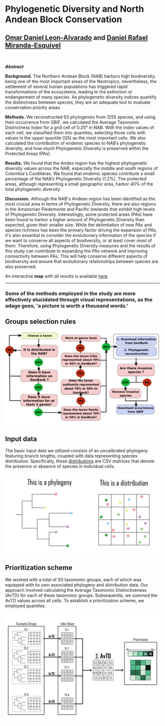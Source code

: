 # Phylogenetic Diversity and North Andean Block Conservation

## [Omar Daniel Leon-Alvarado](https://leon-alvarado.weebly.com/) and [Daniel Rafael Miranda-Esquivel](https://www.researchgate.net/profile/Daniel-Miranda-Esquivel)

</br>

<b>*Abstract*</b>
<p align="justify">

**Background.** The Northern Andean Block (NAB) harbors high biodiversity, being one of the most important areas of the Neotropics, nevertheless, the settlement of several human populations has triggered rapid transformations of the ecosystems, leading to the extinction or endangerment of many species. As phylogenetic diversity indices quantify the distinctness between species, they are an adequate tool to evaluate conservation priority areas. 

**Methods.** We reconstructed 93 phylogenies from 1255 species, and using their occurrence from GBIF, we calculated the Average Taxonomic Distinctness Index for a grid cell of 0.25° in NAB. With the index values of each cell, we classified them into quantiles, selecting those cells with values in the upper quantile (Q5) as the most important cells. We also calculated the contribution of endemic species to NAB’s phylogenetic diversity, and how much Phylogenetic Diversity is preserved within the Protected Areas (PAs).

**Results.** We found that the Andes region has the highest phylogenetic diversity values across the NAB, especially the middle and south regions of Colombia's Cordilleras. We found that endemic species contribute a small percentage of the NAB’s Phylogenetic Diversity (1.2%). The protected areas, although representing a small geographic area, harbor 40% of the total phylogenetic diversity.

**Discussion.** Although the NAB's Andean region has been identified as the most crucial area in terms of Phylogenetic Diversity, there are also regions in the Amazonian Piedemonte and Pacific lowlands that exhibit high levels of Phylogenetic Diversity. Interestingly, some protected areas (PAs) have been found to harbor a higher amount of Phylogenetic Diversity than expected, given their smaller size. While the delimitation of new PAs and species richness has been the primary factor driving the expansion of PAs, it's also essential to consider the evolutionary information of the species if we want to conserve all aspects of biodiversity, or at least cover most of them. Therefore, using Phylogenetic Diversity measures and the results of this study can contribute to expanding the PAs network and improving connectivity between PAs. This will help conserve different aspects of biodiversity and ensure that evolutionary relationships between species are also preserved.

An interactive **map** with all results is available [here](https://rpubs.com/oleon12/PhyloDiv)
</br>
</p>

---

### Some of the methods employed in the study are more effectively elucidated through visual representations, as the adage goes, 'a picture is worth a thousand words.'

## Groups selection rules

<img src="https://github.com/oleon12/PhyloDiversity/blob/master/Supplementary_Material/Supplemental_Figure_S1.png">

## Input data

The basic input data we utilized consists of an uncalibrated phylogeny featuring branch lengths, coupled with data representing species distribution. Specifically, these [distributions](https://github.com/oleon12/PhyloDiversity/tree/master/Data/Distributions) are CSV matrices that denote the presence or absence of species in individual cells.

<img src="https://github.com/oleon12/PhyloDiversity/blob/master/Supplementary_Material/Fig_1Mesa%20de%20trabajo%201.png">

## Prioritization scheme

We worked with a total of 93 taxonomic groups, each of which was equipped with its own associated phylogeny and distribution data. Our approach involved calculating the Average Taxonomic Distinctiveness (AvTD) for each of these taxonomic groups. Subsequently, we summed the AvTD values across all cells. To establish a prioritization scheme, we employed quantiles.

<img src="https://github.com/oleon12/PhyloDiversity/blob/master/Supplementary_Material/Fig_2Mesa%20de%20trabajo%201.png">
